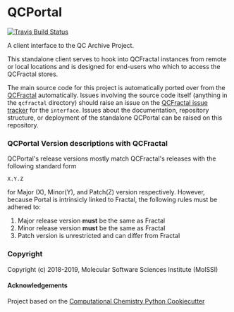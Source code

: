 QCPortal
==============================
[//]: # (Badges)
[![Travis Build Status](https://api.travis-ci.org/MolSSI/QCPortal.png)](https://travis-ci.org/MolSSI/QCPortal)

A client interface to the QC Archive Project.

This standalone client serves to hook into QCFractal instances from remote or local 
locations and is designed for end-users who which to access the QCFractal stores.

The main source code for this project is automatically ported over from the 
[QCFractal](https://github.com/molssi/qcfractal) automatically. Issues involving 
the source code itself (anything in the `qcfractal` directory) should raise an issue 
on the [QCFractal issue tracker](https://github.com/MolSSI/QCFractal/issues/new/choose) 
for the `interface`. Issues about the documentation, repository structure, or deployment 
of the standalone QCPortal can be raised on this repository. 

### QCPortal Version descriptions with QCFractal

QCPortal's release versions mostly match QCFractal's releases with the following standard form

```X.Y.Z```

for Major (X), Minor(Y), and Patch(Z) version respectively. However, because Portal is intrinsicly linked to
Fractal, the following rules must be adhered to:
1. Major release version **must** be the same as Fractal
2. Minor release version **must** be the same as Fractal
3. Patch version is unrestricted and can differ from Fractal

### Copyright

Copyright (c) 2018-2019, Molecular Software Sciences Institute (MolSSI)  


#### Acknowledgements
 
Project based on the 
[Computational Chemistry Python Cookiecutter](https://github.com/choderalab/cookiecutter-python-comp-chem)

